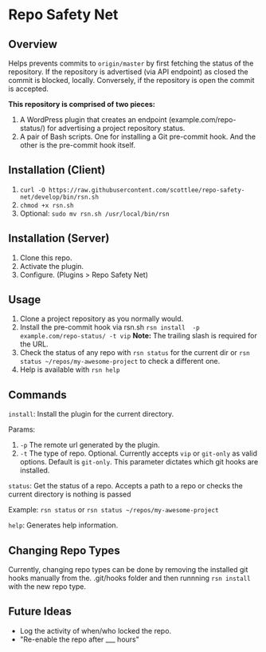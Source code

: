 # Repo Safety Net

## Overview

Helps prevents commits to `origin/master` by first fetching the status of the repository. If the repository is advertised (via API endpoint) as closed the commit is blocked, locally. Conversely, if the repository is open the commit is accepted.

**This repository is comprised of two pieces:**

1. A WordPress plugin that creates an endpoint (example.com/repo-status/) for advertising a project repository status. 
2. A pair of Bash scripts. One for installing a Git pre-commit hook. And the other is the pre-commit hook itself.

## Installation (Client)

1. `curl -O https://raw.githubusercontent.com/scottlee/repo-safety-net/develop/bin/rsn.sh`
2. `chmod +x rsn.sh` 
3. Optional: `sudo mv rsn.sh /usr/local/bin/rsn`

## Installation (Server)

1. Clone this repo.
2. Activate the plugin.
3. Configure. (Plugins > Repo Safety Net)

## Usage
1. Clone a project repository as you normally would.
2. Install the pre-commit hook via rsn.sh `rsn install  -p example.com/repo-status/ -t vip` **Note:** The trailing slash is required for the URL.
3. Check the status of any repo with `rsn status` for the current dir or `rsn status ~/repos/my-awesome-project` to check a different one.
4. Help is available with `rsn help`

## Commands

`install`: Install the plugin for the current directory.

Params:

1. `-p` The remote url generated by the plugin.
2. `-t` The type of repo. Optional. Currently accepts `vip` or `git-only` as valid options. Default is `git-only`. This parameter dictates which git hooks are installed.


`status`: Get the status of a repo. Accepts a path to a repo or checks the current directory is nothing is passed
 
Example: `rsn status` or `rsn status ~/repos/my-awesome-project`

`help`: Generates help information.

## Changing Repo Types

Currently, changing repo types can be done by removing the installed git hooks manually from the. .git/hooks folder and then runnning `rsn install` with the new repo type.



## Future Ideas

- Log the activity of when/who locked the repo.
- "Re-enable the repo after ___ hours"

